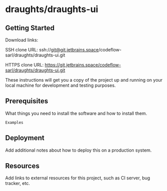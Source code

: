 # draughts/draughts-ui



## Getting Started

Download links:

SSH clone URL: ssh://git@git.jetbrains.space/codeflow-sarl/draughts/draughts-ui.git

HTTPS clone URL: https://git.jetbrains.space/codeflow-sarl/draughts/draughts-ui.git



These instructions will get you a copy of the project up and running on your local machine for development and testing purposes.

## Prerequisites

What things you need to install the software and how to install them.

```
Examples
```

## Deployment

Add additional notes about how to deploy this on a production system.

## Resources

Add links to external resources for this project, such as CI server, bug tracker, etc.
